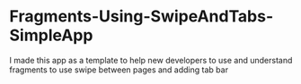 # Fragments-Using-SwipeAndTabs-SimpleApp
I made this app as a template to help new developers to use and understand fragments to use swipe between pages and adding tab bar
